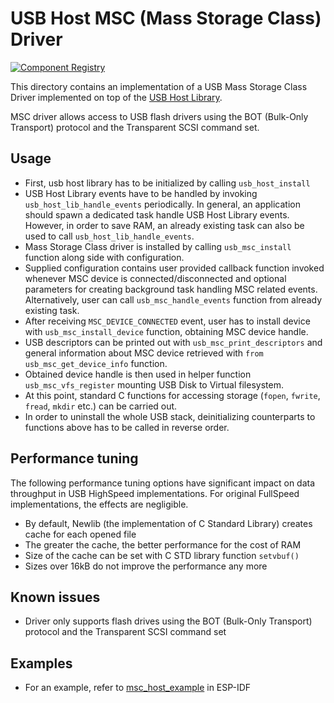 # USB Host MSC (Mass Storage Class) Driver

[![Component Registry](https://components.espressif.com/components/espressif/usb_host_msc/badge.svg)](https://components.espressif.com/components/espressif/usb_host_msc)

This directory contains an implementation of a USB Mass Storage Class Driver implemented on top of the [USB Host Library](https://docs.espressif.com/projects/esp-idf/en/latest/esp32s2/api-reference/peripherals/usb_host.html).

MSC driver allows access to USB flash drivers using the BOT (Bulk-Only Transport) protocol and the Transparent SCSI command set.

## Usage

- First, usb host library has to be initialized by calling `usb_host_install`
- USB Host Library events have to be handled by invoking `usb_host_lib_handle_events` periodically.
  In general, an application should spawn a dedicated task handle USB Host Library events.
  However, in order to save RAM, an already existing task can also be used to call `usb_host_lib_handle_events`.
- Mass Storage Class driver is installed by calling `usb_msc_install` function along side with configuration.
- Supplied configuration contains user provided callback function invoked whenever MSC device is connected/disconnected
  and optional parameters for creating background task handling MSC related events. 
  Alternatively, user can call `usb_msc_handle_events` function from already existing task.
- After receiving `MSC_DEVICE_CONNECTED` event, user has to install device with `usb_msc_install_device` function,
  obtaining MSC device handle.
- USB descriptors can be printed out with `usb_msc_print_descriptors` and general information about MSC device retrieved
  with `from usb_msc_get_device_info` function.
- Obtained device handle is then used in helper function `usb_msc_vfs_register` mounting USB Disk to Virtual filesystem.
- At this point, standard C functions for accessing storage (`fopen`, `fwrite`, `fread`, `mkdir` etc.) can be carried out.
- In order to uninstall the whole USB stack, deinitializing counterparts to functions above has to be called in reverse order.

## Performance tuning

The following performance tuning options have significant impact on data throughput in USB HighSpeed implementations.
For original FullSpeed implementations, the effects are negligible.
- By default, Newlib (the implementation of C Standard Library) creates cache for each opened file
- The greater the cache, the better performance for the cost of RAM
- Size of the cache can be set with C STD library function `setvbuf()`
- Sizes over 16kB do not improve the performance any more

## Known issues

- Driver only supports flash drives using the BOT (Bulk-Only Transport) protocol and the Transparent SCSI command set

## Examples

- For an example, refer to [msc_host_example](https://github.com/espressif/esp-idf/tree/master/examples/peripherals/usb/host/msc) in ESP-IDF

